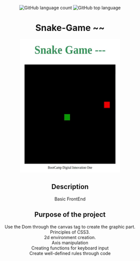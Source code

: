 <div align="center"> 
 
![GitHub language count](https://img.shields.io/github/languages/count/Ruan-codeVi/Clone-Netflix?color=green&style=for-the-badge) ![GitHub top language](https://img.shields.io/github/languages/top/Ruan-codeVi/Clone-Netflix?color=green&style=for-the-badge)


# Snake-Game ~~
![Screen](/assets/snakeGame.gif)
 
 
##  Description

Basic FrontEnd

##  Purpose of the project
 Use the Dom through the canvas tag to create the graphic part. </br> 
 Principles of CSS3. </br> 
 2d environment creation. </br> 
 Axis manipulation </br> 
 Creating functions for keyboard input </br> 
 Create well-defined rules through code </br> 

</div> </br> 
